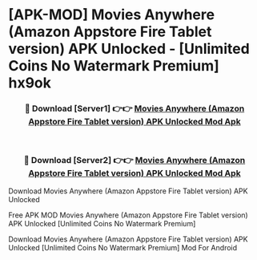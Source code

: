# [APK-MOD] Movies Anywhere (Amazon Appstore Fire Tablet version) APK Unlocked - [Unlimited Coins No Watermark Premium] hx9ok



<div align="center">
<h3>🔴 Download [Server1] 👉👉 <a href="https://momento.my/?title=Movies_Anywhere_(Amazon_Appstore_Fire_Tablet_version)_APK_Unlocked">Movies Anywhere (Amazon Appstore Fire Tablet version) APK Unlocked Mod Apk</a></h3><br>

<h3>🔴 Download [Server2] 👉👉 <a href="https://momento.my/?title=Movies_Anywhere_(Amazon_Appstore_Fire_Tablet_version)_APK_Unlocked">Movies Anywhere (Amazon Appstore Fire Tablet version) APK Unlocked Mod Apk</a></h3>
</div>



Download Movies Anywhere (Amazon Appstore Fire Tablet version) APK Unlocked 

Free APK MOD Movies Anywhere (Amazon Appstore Fire Tablet version) APK Unlocked [Unlimited Coins No Watermark Premium]

Download Movies Anywhere (Amazon Appstore Fire Tablet version) APK Unlocked [Unlimited Coins No Watermark Premium] Mod For Android
